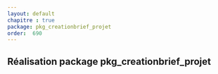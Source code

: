 ```yaml
---
layout: default
chapitre : true
package: pkg_creationbrief_projet
order:  690
---
```


## Réalisation package pkg_creationbrief_projet

